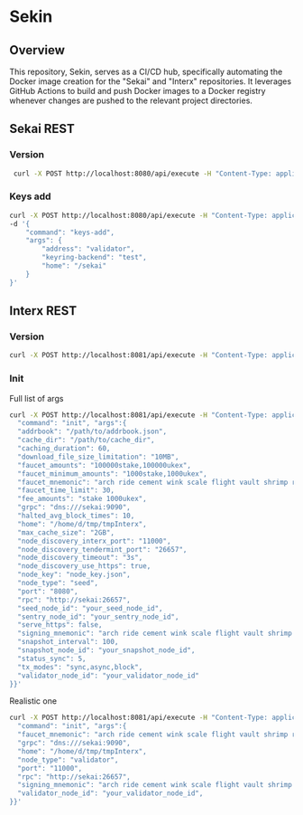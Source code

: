 # Sekin 
## Overview
This repository, Sekin, serves as a CI/CD hub, specifically automating the Docker image creation for the "Sekai" and "Interx" repositories. It leverages GitHub Actions to build and push Docker images to a Docker registry whenever changes are pushed to the relevant project directories.

## Sekai REST

### Version

```bash
 curl -X POST http://localhost:8080/api/execute -H "Content-Type: application/json" -d '{"command":"version"}'
```
### Keys add

```bash
curl -X POST http://localhost:8080/api/execute -H "Content-Type: application/json" \
-d '{
    "command": "keys-add",
    "args": {
        "address": "validator",       
        "keyring-backend": "test",
        "home": "/sekai"
    }
}'
```



## Interx REST

### Version

```bash 
curl -X POST http://localhost:8081/api/execute -H "Content-Type: application/json" -d '{"command":"version"}'
```
### Init 

Full list of args

```bash
curl -X POST http://localhost:8081/api/execute -H "Content-Type: application/json" -d '{
  "command": "init", "args":{
  "addrbook": "/path/to/addrbook.json",
  "cache_dir": "/path/to/cache_dir",
  "caching_duration": 60,
  "download_file_size_limitation": "10MB",
  "faucet_amounts": "100000stake,100000ukex",
  "faucet_minimum_amounts": "1000stake,1000ukex",
  "faucet_mnemonic": "arch ride cement wink scale flight vault shrimp rigid scrap parade voice author cloth cigar crew ivory recall argue vicious index solve swing hill",
  "faucet_time_limit": 30,
  "fee_amounts": "stake 1000ukex",
  "grpc": "dns:///sekai:9090",
  "halted_avg_block_times": 10,
  "home": "/home/d/tmp/tmpInterx",
  "max_cache_size": "2GB",
  "node_discovery_interx_port": "11000",
  "node_discovery_tendermint_port": "26657",
  "node_discovery_timeout": "3s",
  "node_discovery_use_https": true,
  "node_key": "node_key.json",
  "node_type": "seed",
  "port": "8080",
  "rpc": "http://sekai:26657",
  "seed_node_id": "your_seed_node_id",
  "sentry_node_id": "your_sentry_node_id",
  "serve_https": false,
  "signing_mnemonic": "arch ride cement wink scale flight vault shrimp rigid scrap parade voice author cloth cigar crew ivory recall argue vicious index solve swing hill",
  "snapshot_interval": 100,
  "snapshot_node_id": "your_snapshot_node_id",
  "status_sync": 5,
  "tx_modes": "sync,async,block",
  "validator_node_id": "your_validator_node_id"
}}'
```

Realistic one 

```bash
curl -X POST http://localhost:8081/api/execute -H "Content-Type: application/json" -d '{
  "command": "init", "args":{
  "faucet_mnemonic": "arch ride cement wink scale flight vault shrimp rigid scrap parade voice author cloth cigar crew ivory recall argue vicious index solve swing hill",
  "grpc": "dns:///sekai:9090",
  "home": "/home/d/tmp/tmpInterx",
  "node_type": "validator",
  "port": "11000",
  "rpc": "http://sekai:26657",
  "signing_mnemonic": "arch ride cement wink scale flight vault shrimp rigid scrap parade voice author cloth cigar crew ivory recall argue vicious index solve swing hill",
  "validator_node_id": "your_validator_node_id",
}}'
```